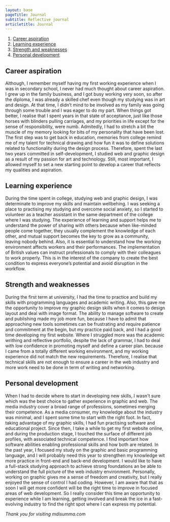 ```yaml
---
layout: base
pageTitle: Journal
subtitle: Reflective journal
articletitle: Journal
---
```


<main> 
<ol> 
  <li><a href="#blog-1">Career aspiration</a></li>
  <li><a href="#blog-2">Learning experience</a></li>
  <li><a href="#blog-3">Strength and weaknesses</a></li>
  <li><a href="#blog-4">Personal development</a></li>
</ol>
<article>
<div id="blog-1">

## Career aspiration
Although, I remember myself having my first working experience when I was in secondary school, I never had much thought about career aspiration. I grew up in the family business, and I got busy working very soon, so after the diploma, I was already a skilled chef even though my studying was in art and design.
At that time, I didn’t mind to be involved as my family was going through some trouble and I was eager to do my part. When things got better, I realise that I spent years in that state of acceptance, just like those horses with blinders pulling carriages, and my priorities in life except for the sense of responsibility, were numb.
Admitedly, I had to stretch a bit the muscle of my memory looking for bits of my personality that have been lost. The first step was to get back in education, memories from college remind me of my talent for technical drawing and how fun it was to define solutions related to functionality during the design process.
Therefore, spent the last two years committed in self-development, I studied web and graphic design as a result of my passion for art and technology. Still, most important, I allowed myself to set a new starting point to develop a career that reflects my qualities and aspiration.
</div>
<div id="blog-2">

## Learning experience 
During the time spent in college, studying web and graphic design, I was determinate to improve my skills and maintain wellbehing. I was seeking a place to practising my studying and overcome social anxiety, so I started to volunteer as a teacher assistant in the same department of the college where I was studying.
The experience of learning and support helps me to understand the power of sharing with others because when like-minded people come together, they usually complement the knowledge of each other, and mutual support becomes the key to grow as a community, leaving nobody behind.
Also, it is essential to understand how the working environment affects workers and their performances. The implementation of British values can instruct professionals to comply with their colleagues to work properly. This is in the interest of the company to create the best condition to express everyone’s potential and avoid disruption in the workflow.
</div>
<div id="blog-3">

##  Strength and weaknesses 
During the first term at university, I had the time to practice and build my skills with programming languages and academic writing. Also, this gave me the opportunity to improve my graphic design skills when it comes to design layout and deal with image format. The ability to manage software to create and publishing made my job more fun, because I have to admit that approaching new tools sometimes can be frustrating and require patience and commitment at the begin, but my practice paid back, and I had a good time developing my first website.
Where I struggled more was the academic writhing and reflective portfolio, despite the lack of grammar, I had to deal with low confidence in promoting myself and define a career plan. because I came from a totally different working environment, and my working experience did not match the new requirements. Therefore, I realise that technical skills are not enough to ensure a career in the web industry and more work need to be done in term of writing and networking.
</div>
<div id="blog-4">

## Personal development
When I had to decide where to start in developing new skills, I wasn't sure which was the best choice to gather experience in graphic and web. The media industry cover a broad range of professions, sometimes merging their competence. 
As a media consumer, my knowledge about the industry was minimal, and I spent some time to start with the right foot. In fact, taking advantage of my graphic skills, I had fun practising software and educational project.
Since then, I take a while to get my first website online, and during the production stage, I touched the surface of different job profiles, with associated technical competence. I find important how software abilities enabling professional skills and how both are related. 
In the past year, I focused my study on the graphic and basic programming language, and I will probably need this year to strengthen my knowledge wit more practice in front-end and back-end development. I would like to have a full-stack studying approach to achieve strong foundations an be able to understand the full picture of the web industry environment. 
Personally, working on graphic gives me a sense of freedom and creativity, but I really enjoyed the sense of control I had coding. However, I am aware that that as soon I will get more confident will be the right time to improve in focused areas of web development. So I really consider this time an opportunity to experience while I am learning, getting involved and break the ice in a fast-evolving industry to find the right spot where I can express my potential. 
</div>
</article> 

*Thank you for visiting mdisumma.com*

</main>
